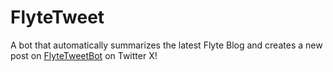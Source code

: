 # FlyteTweet
A bot that automatically summarizes the latest Flyte Blog and creates a new post on [FlyteTweetBot](https://twitter.com/?lang=en) on Twitter X!
